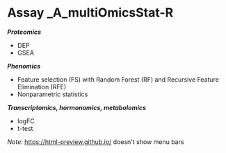 Assay _A_multiOmicsStat-R
=========================

***Proteomics***
- DEP
- GSEA

***Phenomics***
- Feature selection (FS) with Random Forest (RF) and Recursive Feature Elimination (RFE)
- Nonparametric statistics

***Transcriptomics, hormonomics, metabolomics***
- logFC
- t-test



*Note:* <https://html-preview.github.io/> doesn't show menu bars
